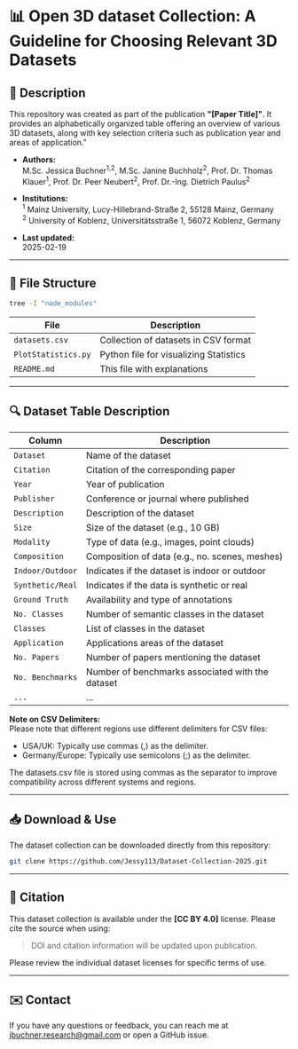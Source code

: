 # 📊 Open 3D dataset Collection: A Guideline for Choosing Relevant 3D Datasets

## 📌 Description

This repository was created as part of the publication **"[Paper Title]"**. It provides an alphabetically organized table offering an overview of various 3D datasets, along with key selection criteria such as publication year and areas of application."

- **Authors:** <br>
  M.Sc. Jessica Buchner<sup>1,2</sup>, M.Sc. Janine Buchholz<sup>2</sup>, Prof. Dr. Thomas Klauer<sup>1</sup>, Prof. Dr. Peer Neubert<sup>2</sup>, Prof. Dr.-Ing. Dietrich Paulus<sup>2</sup> 

- **Institutions:** <br>
  <sup>1</sup> Mainz University, Lucy-Hillebrand-Straße 2, 55128 Mainz, Germany <br>
  <sup>2</sup> University of Koblenz, Universitätsstraße 1, 56072 Koblenz, Germany

- **Last updated:** <br>
    2025-02-19

---

## 📂 File Structure

``` bash
tree -I "node_modules"
```

| File                 | Description                              |
| -------------------- | ---------------------------------------- |
| `datasets.csv`       | Collection of datasets in CSV format     |
| `PlotStatistics.py`  | Python file for visualizing Statistics   |
| `README.md`          | This file with explanations              |

---

## 🔍 Dataset Table Description

| Column            | Description                                       |
| ----------------- | ------------------------------------------------- |
| `Dataset`         | Name of the dataset                               |
| `Citation`        | Citation of the corresponding paper               |
| `Year`            | Year of publication                               |
| `Publisher`       | Conference or journal where published             |
| `Description`     | Description of the dataset                        |
| `Size`            | Size of the dataset (e.g., 10 GB)                 |
| `Modality`        | Type of data (e.g., images, point clouds)         |
| `Composition`     | Composition of data (e.g., no. scenes, meshes)    |
| `Indoor/Outdoor`  | Indicates if the dataset is indoor or outdoor     |
| `Synthetic/Real`  | Indicates if the data is synthetic or real        |
| `Ground Truth`    | Availability and type of annotations              |
| `No. Classes`     | Number of semantic classes in the dataset         |
| `Classes`         | List of classes in the dataset                    |
| `Application`     | Applications areas of the dataset                 |
| `No. Papers`      | Number of papers mentioning the dataset           |
| `No. Benchmarks`  | Number of benchmarks associated with the dataset  |
| `...`             | ...                                               |

**Note on CSV Delimiters:** <br>
Please note that different regions use different delimiters for CSV files:<br>
- USA/UK: Typically use commas (,) as the delimiter.<br>
- Germany/Europe: Typically use semicolons (;) as the delimiter.<br>

The datasets.csv file is stored using commas as the separator to improve compatibility across different systems and regions.


---

## 📥 Download & Use

The dataset collection can be downloaded directly from this repository:

```bash
git clone https://github.com/Jessy113/Dataset-Collection-2025.git

```

---

## 🔗 Citation

This dataset collection is available under the **[CC BY 4.0]** license. Please cite the source when using:

> DOI and citation information will be updated upon publication.

Please review the individual dataset licenses for specific terms of use.

---

## ✉️ Contact

If you have any questions or feedback, you can reach me at jbuchner.research@gmail.com or open a GitHub issue.

